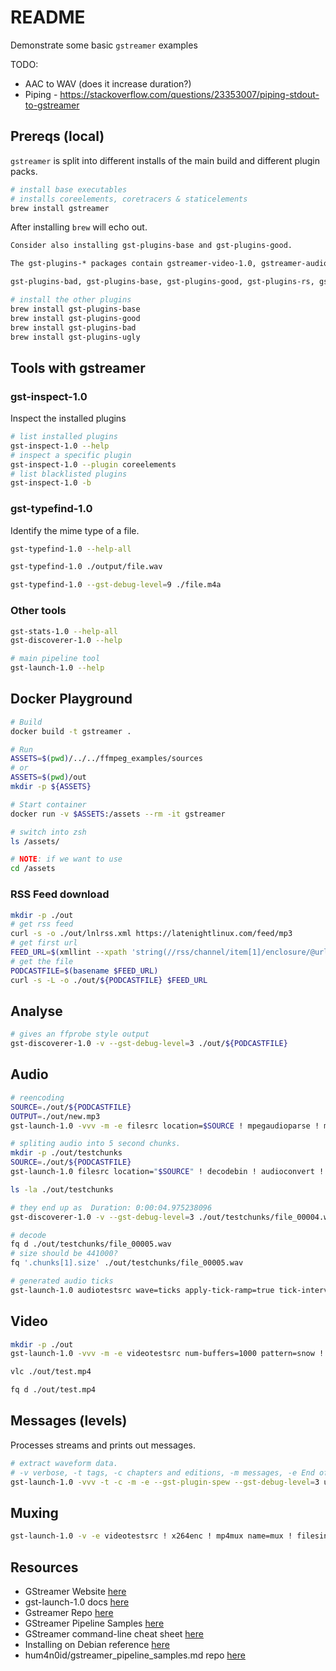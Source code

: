 # README  

Demonstrate some basic `gstreamer` examples  

TODO:

* AAC to WAV (does it increase duration?)
* Piping - https://stackoverflow.com/questions/23353007/piping-stdout-to-gstreamer

## Prereqs (local)

`gstreamer` is split into different installs of the main build and different plugin packs.  

```sh
# install base executables
# installs coreelements, coretracers & staticelements
brew install gstreamer
```

After installing `brew` will echo out.  

```txt
Consider also installing gst-plugins-base and gst-plugins-good.  

The gst-plugins-* packages contain gstreamer-video-1.0, gstreamer-audio-1.0, and other components needed by most gstreamer applications.  

gst-plugins-bad, gst-plugins-base, gst-plugins-good, gst-plugins-rs, gst-plugins-ugly  
```

```sh
# install the other plugins
brew install gst-plugins-base
brew install gst-plugins-good
brew install gst-plugins-bad
brew install gst-plugins-ugly
```

## Tools with gstreamer

### gst-inspect-1.0

Inspect the installed plugins  

```sh
# list installed plugins
gst-inspect-1.0 --help 
# inspect a specific plugin
gst-inspect-1.0 --plugin coreelements
# list blacklisted plugins
gst-inspect-1.0 -b
```

### gst-typefind-1.0

Identify the mime type of a file.  

```sh
gst-typefind-1.0 --help-all 

gst-typefind-1.0 ./output/file.wav

gst-typefind-1.0 --gst-debug-level=9 ./file.m4a
```

### Other tools

```sh
gst-stats-1.0 --help-all    
gst-discoverer-1.0 --help 
```

```sh
# main pipeline tool
gst-launch-1.0 --help 
```

## Docker Playground

```sh
# Build
docker build -t gstreamer . 

# Run
ASSETS=$(pwd)/../../ffmpeg_examples/sources
# or
ASSETS=$(pwd)/out
mkdir -p ${ASSETS}

# Start container
docker run -v $ASSETS:/assets --rm -it gstreamer 

# switch into zsh
ls /assets/

# NOTE: if we want to use 
cd /assets
```

### RSS Feed download

```sh
mkdir -p ./out
# get rss feed
curl -s -o ./out/lnlrss.xml https://latenightlinux.com/feed/mp3
# get first url
FEED_URL=$(xmllint --xpath 'string(//rss/channel/item[1]/enclosure/@url)' --format --pretty 2 ./out/lnlrss.xml)
# get the file
PODCASTFILE=$(basename $FEED_URL)
curl -s -L -o ./out/${PODCASTFILE} $FEED_URL
```

## Analyse

```sh
# gives an ffprobe style output
gst-discoverer-1.0 -v --gst-debug-level=3 ./out/${PODCASTFILE}
```

## Audio

```sh
# reencoding
SOURCE=./out/${PODCASTFILE}
OUTPUT=./out/new.mp3
gst-launch-1.0 -vvv -m -e filesrc location=$SOURCE ! mpegaudioparse ! mpg123audiodec ! audioconvert ! lamemp3enc ! filesink location=$OUTPUT

# spliting audio into 5 second chunks.
mkdir -p ./out/testchunks
SOURCE=./out/${PODCASTFILE}
gst-launch-1.0 filesrc location="$SOURCE" ! decodebin ! audioconvert ! splitmuxsink location=./out/testchunks/file_%05d.wav muxer=wavenc max-size-time=5000000000

ls -la ./out/testchunks

# they end up as  Duration: 0:00:04.975238096
gst-discoverer-1.0 -v --gst-debug-level=3 ./out/testchunks/file_00004.wav

# decode
fq d ./out/testchunks/file_00005.wav 
# size should be 441000?  
fq '.chunks[1].size' ./out/testchunks/file_00005.wav 

# generated audio ticks
gst-launch-1.0 audiotestsrc wave=ticks apply-tick-ramp=true tick-interval=100000000 freq=10000 volume=0.4 marker-tick-period=10 sine-periods-per-tick=20 ! audioconvert ! lamemp3enc ! filesink location=./out/testaudio.mp3
```

## Video

```sh
mkdir -p ./out
gst-launch-1.0 -vvv -m -e videotestsrc num-buffers=1000 pattern=snow ! x264enc qp-min=18 ! mp4mux ! filesink location=./out/test.mp4 

vlc ./out/test.mp4

fq d ./out/test.mp4
```

## Messages (levels)

Processes streams and prints out messages.  

```sh
# extract waveform data.  
# -v verbose, -t tags, -c chapters and editions, -m messages, -e End of stream on shutdown
gst-launch-1.0 -vvv -t -c -m -e --gst-plugin-spew --gst-debug-level=3 uridecodebin uri=file://$(pwd)/out/LNL209.mp3 ! audioconvert ! level name=levels interval=100000000 post-messages=true ! fakesink qos=false name=outsink > ./out/levels.log
```

## Muxing

```sh
gst-launch-1.0 -v -e videotestsrc ! x264enc ! mp4mux name=mux ! filesink location="./out/testmux.mp4" audiotestsrc ! lamemp3enc ! mux.
```

## Resources

* GStreamer Website [here](https://gstreamer.freedesktop.org/)
* gst-launch-1.0 docs [here](https://gstreamer.freedesktop.org/documentation/tools/gst-launch.html?gi-language=c)
* Gstreamer Repo [here](https://gitlab.freedesktop.org/gstreamer/gstreamer)  
* GStreamer Pipeline Samples [here](https://gist.github.com/hum4n0id/cda96fb07a34300cdb2c0e314c14df0a)
* GStreamer command-line cheat sheet [here](https://github.com/matthew1000/gstreamer-cheat-sheet)
* Installing on Debian reference [here](https://gstreamer.freedesktop.org/documentation/installing/on-linux.html?gi-language=c)  
* hum4n0id/gstreamer_pipeline_samples.md repo [here](https://gist.github.com/hum4n0id/cda96fb07a34300cdb2c0e314c14df0a#record-to-file)  
